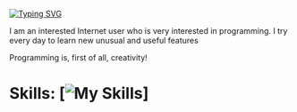 
[![Typing SVG](https://readme-typing-svg.demolab.com?font=Fira+Code&weight=600&size=21&pause=1000&color=31C4F7&width=435&lines=Hi+there+%F0%9F%91%8B%2C+my+name+is+GoodWebMan)](https://git.io/typing-svg)


I am an interested Internet user who is very interested in programming.
I try every day to learn new unusual and useful features


Programming is, first of all, creativity!



# Skills:  [![My Skills](https://skillicons.dev/icons?i=js,ts,react,nextjs,tailwind,scss,prisma,html,css,python,git)]











